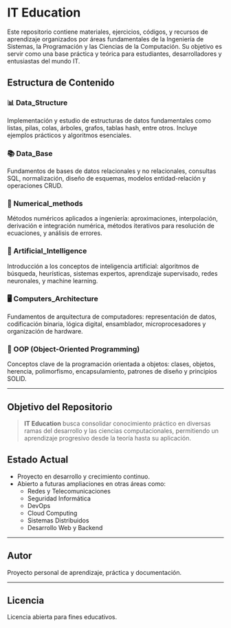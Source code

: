 # IT Education

Este repositorio contiene materiales, ejercicios, códigos, y recursos de aprendizaje organizados por áreas fundamentales de la Ingeniería de Sistemas, la Programación y las Ciencias de la Computación. Su objetivo es servir como una base práctica y teórica para estudiantes, desarrolladores y entusiastas del mundo IT.

## Estructura de Contenido

### 📊 Data_Structure
Implementación y estudio de estructuras de datos fundamentales como listas, pilas, colas, árboles, grafos, tablas hash, entre otros. Incluye ejemplos prácticos y algoritmos esenciales.

### 📚 Data_Base
Fundamentos de bases de datos relacionales y no relacionales, consultas SQL, normalización, diseño de esquemas, modelos entidad-relación y operaciones CRUD.

### 🧮 Numerical_methods
Métodos numéricos aplicados a ingeniería: aproximaciones, interpolación, derivación e integración numérica, métodos iterativos para resolución de ecuaciones, y análisis de errores.

### 🧠 Artificial_Intelligence
Introducción a los conceptos de inteligencia artificial: algoritmos de búsqueda, heurísticas, sistemas expertos, aprendizaje supervisado, redes neuronales, y machine learning.

### 🖥 Computers_Architecture
Fundamentos de arquitectura de computadores: representación de datos, codificación binaria, lógica digital, ensamblador, microprocesadores y organización de hardware.

### 🧩 OOP (Object-Oriented Programming)
Conceptos clave de la programación orientada a objetos: clases, objetos, herencia, polimorfismo, encapsulamiento, patrones de diseño y principios SOLID.

---

## Objetivo del Repositorio

> **IT Education** busca consolidar conocimiento práctico en diversas ramas del desarrollo y las ciencias computacionales, permitiendo un aprendizaje progresivo desde la teoría hasta su aplicación.

## Estado Actual

- Proyecto en desarrollo y crecimiento continuo.
- Abierto a futuras ampliaciones en otras áreas como:
  - Redes y Telecomunicaciones
  - Seguridad Informática
  - DevOps
  - Cloud Computing
  - Sistemas Distribuidos
  - Desarrollo Web y Backend

---

## Autor

Proyecto personal de aprendizaje, práctica y documentación.

---

## Licencia

Licencia abierta para fines educativos.

